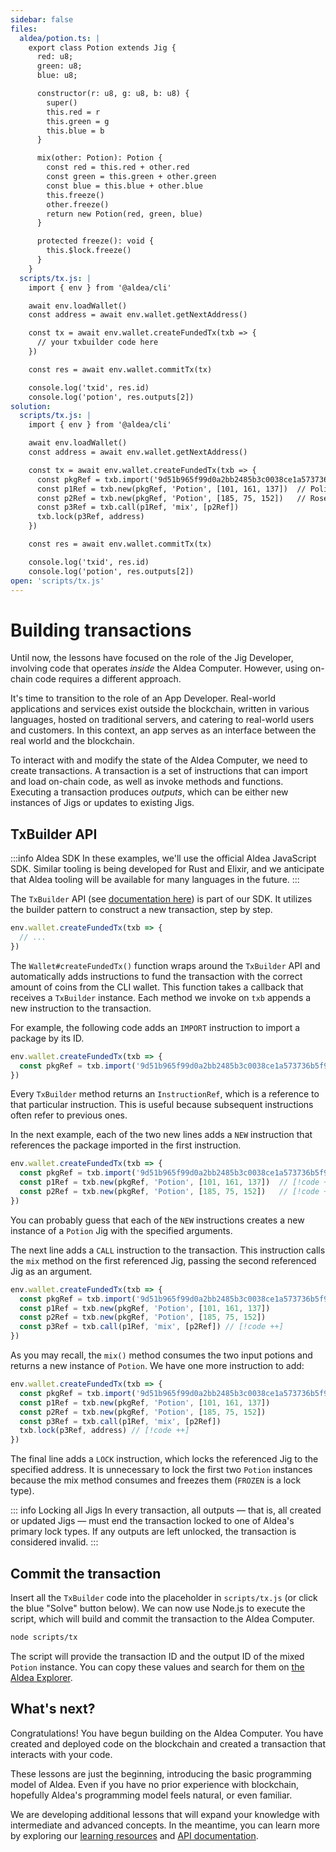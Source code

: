 ```yaml
---
sidebar: false
files:
  aldea/potion.ts: |
    export class Potion extends Jig {
      red: u8;
      green: u8;
      blue: u8;

      constructor(r: u8, g: u8, b: u8) {
        super()
        this.red = r
        this.green = g
        this.blue = b
      }

      mix(other: Potion): Potion {
        const red = this.red + other.red
        const green = this.green + other.green
        const blue = this.blue + other.blue
        this.freeze()
        other.freeze()
        return new Potion(red, green, blue)
      }

      protected freeze(): void {
        this.$lock.freeze()
      }
    }
  scripts/tx.js: |
    import { env } from '@aldea/cli'

    await env.loadWallet()
    const address = await env.wallet.getNextAddress()

    const tx = await env.wallet.createFundedTx(txb => {
      // your txbuilder code here
    })

    const res = await env.wallet.commitTx(tx)

    console.log('txid', res.id)
    console.log('potion', res.outputs[2])
solution:
  scripts/tx.js: |
    import { env } from '@aldea/cli'

    await env.loadWallet()
    const address = await env.wallet.getNextAddress()

    const tx = await env.wallet.createFundedTx(txb => {
      const pkgRef = txb.import('9d51b965f99d0a2bb2485b3c0038ce1a573736b5f98aa2309c61ea221a854774')
      const p1Ref = txb.new(pkgRef, 'Potion', [101, 161, 137])  // Polished Pine
      const p2Ref = txb.new(pkgRef, 'Potion', [185, 75, 152])   // Rose Quartz Pink
      const p3Ref = txb.call(p1Ref, 'mix', [p2Ref])
      txb.lock(p3Ref, address)
    })

    const res = await env.wallet.commitTx(tx)

    console.log('txid', res.id)
    console.log('potion', res.outputs[2])
open: 'scripts/tx.js'
---
```


# Building transactions

Until now, the lessons have focused on the role of the Jig Developer, involving code that operates *inside* the Aldea Computer. However, using on-chain code requires a different approach.

It's time to transition to the role of an App Developer. Real-world applications and services exist outside the blockchain, written in various languages, hosted on traditional servers, and catering to real-world users and customers. In this context, an app serves as an interface between the real world and the blockchain.

To interact with and modify the state of the Aldea Computer, we need to create transactions. A transaction is a set of instructions that can import and load on-chain code, as well as invoke methods and functions. Executing a transaction produces *outputs*, which can be either new instances of Jigs or updates to existing Jigs.

## TxBuilder API

:::info Aldea SDK
In these examples, we'll use the official Aldea JavaScript SDK. Similar tooling is being developed for Rust and Elixir, and we anticipate that Aldea tooling will be available for many languages in the future.
:::

The `TxBuilder` API (see [documentation here](/api/sdk/classes/TxBuilder-1.md)) is part of our SDK. It utilizes the builder pattern to construct a new transaction, step by step.

```ts
env.wallet.createFundedTx(txb => {
  // ...
})
```

The `Wallet#createFundedTx()` function wraps around the `TxBuilder` API and automatically adds instructions to fund the transaction with the correct amount of coins from the CLI wallet. This function takes a callback that receives a `TxBuilder` instance. Each method we invoke on `txb` appends a new instruction to the transaction.

For example, the following code adds an `IMPORT` instruction to import a package by its ID.

```ts
env.wallet.createFundedTx(txb => {
  const pkgRef = txb.import('9d51b965f99d0a2bb2485b3c0038ce1a573736b5f98aa2309c61ea221a854774') // [!code ++]
})
```

Every `TxBuilder` method returns an `InstructionRef`, which is a reference to that particular instruction. This is useful because subsequent instructions often refer to previous ones.

In the next example, each of the two new lines adds a `NEW` instruction that references the package imported in the first instruction.

```ts
env.wallet.createFundedTx(txb => {
  const pkgRef = txb.import('9d51b965f99d0a2bb2485b3c0038ce1a573736b5f98aa2309c61ea221a854774')
  const p1Ref = txb.new(pkgRef, 'Potion', [101, 161, 137])  // [!code ++]
  const p2Ref = txb.new(pkgRef, 'Potion', [185, 75, 152])   // [!code ++]
})
```

You can probably guess that each of the `NEW` instructions creates a new instance of a `Potion` Jig with the specified arguments.

The next line adds a `CALL` instruction to the transaction. This instruction calls the `mix` method on the first referenced Jig, passing the second referenced Jig as an argument.

```ts
env.wallet.createFundedTx(txb => {
  const pkgRef = txb.import('9d51b965f99d0a2bb2485b3c0038ce1a573736b5f98aa2309c61ea221a854774')
  const p1Ref = txb.new(pkgRef, 'Potion', [101, 161, 137])
  const p2Ref = txb.new(pkgRef, 'Potion', [185, 75, 152])
  const p3Ref = txb.call(p1Ref, 'mix', [p2Ref]) // [!code ++]
})
```

As you may recall, the `mix()` method consumes the two input potions and returns a new instance of `Potion`. We have one more instruction to add:

```ts
env.wallet.createFundedTx(txb => {
  const pkgRef = txb.import('9d51b965f99d0a2bb2485b3c0038ce1a573736b5f98aa2309c61ea221a854774')
  const p1Ref = txb.new(pkgRef, 'Potion', [101, 161, 137])
  const p2Ref = txb.new(pkgRef, 'Potion', [185, 75, 152])
  const p3Ref = txb.call(p1Ref, 'mix', [p2Ref])
  txb.lock(p3Ref, address) // [!code ++]
})
```

The final line adds a `LOCK` instruction, which locks the referenced Jig to the specified address. It is unnecessary to lock the first two `Potion` instances because the mix method consumes and freezes them (`FROZEN` is a lock type).

::: info Locking all Jigs
In every transaction, all outputs &mdash; that is, all created or updated Jigs &mdash; must end the transaction locked to one of Aldea's primary lock types. If any outputs are left unlocked, the transaction is considered invalid.
:::

## Commit the transaction

Insert all the `TxBuilder` code into the placeholder in `scripts/tx.js` (or click the blue "Solve" button below). We can now use Node.js to execute the script, which will build and commit the transaction to the Aldea Computer.

```sh
node scripts/tx
```

The script will provide the transaction ID and the output ID of the mixed `Potion` instance. You can copy these values and search for them on [the Aldea Explorer](https://explorer.aldea.computer).

## What's next?

Congratulations! You have begun building on the Aldea Computer. You have created and deployed code on the blockchain and created a transaction that interacts with your code.

These lessons are just the beginning, introducing the basic programming model of Aldea. Even if you have no prior experience with blockchain, hopefully Aldea's programming model feels natural, or even familiar.

We are developing additional lessons that will expand your knowledge with intermediate and advanced concepts. In the meantime, you can learn more by exploring our [learning resources](/learn/about-aldea) and [API documentation](/api/sdk/modules).